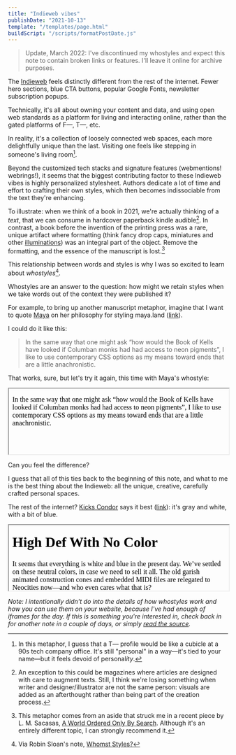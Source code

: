 ```yaml
---
title: "Indieweb vibes"
publishDate: "2021-10-13"
template: "/templates/page.html"
buildScript: "/scripts/formatPostDate.js"
---
```


> Update, March 2022: I've discontinued my whostyles and expect this note to contain broken links or features. I'll leave it online for archive purposes.

The [Indieweb](https://indieweb.org/) feels distinctly different from the rest of the internet. Fewer hero sections, blue CTA buttons, popular Google Fonts, newsletter subscription popups.

Technically, it's all about owning your content and data, and using open web standards as a platform for living and interacting online, rather than the gated platforms of F—, T—, etc.

In reality, it's a collection of loosely connected web spaces, each more delightfully unique than the last. Visiting one feels like stepping in someone's living room[^1].

Beyond the customized tech stacks and signature features (webmentions! webrings!), it seems that the biggest contributing factor to these Indieweb vibes is highly personalized stylesheet. Authors dedicate a lot of time and effort to crafting their own styles, which then becomes indissociable from the text they're enhancing.

To illustrate: when we think of a book in 2021, we're actually thinking of a _text_, that we can consume in hardcover paperback kindle audible[^2]. In contrast, a book before the invention of the printing press was a rare, unique artifact where formatting (think fancy drop caps, miniatures and other [illuminations](https://en.wikipedia.org/wiki/Illuminated_manuscript)) was an integral part of the object. Remove the formatting, and the essence of the manuscript is lost.[^3]

This relationship between words and styles is why I was so excited to learn about _whostyles_[^4].

Whostyles are an answer to the question: how might we retain styles when we take words out of the context they were published it?

For example, to bring up another manuscript metaphor, imagine that I want to quote [Maya](https://maya.land) on her philosophy for styling maya.land ([link](https://maya.land/technicalities/)).

I could do it like this:

> In the same way that one might ask “how would the Book of Kells have looked if Columban monks had had access to neon pigments”, I like to use contemporary CSS options as my means toward ends that are a little anachronistic.

That works, sure, but let's try it again, this time with Maya's whostyle:

<iframe
  width="100%"
  srcdoc="
  <html style='background-color:var(--bg);'>
    <head>
      <link rel='stylesheet' href='https://robinmetral.com/palette.css' />
      <link rel='stylesheet' href='https://maya.land/assets/whostyle.css' />
    </head>
    <body class='whostyle'>
      <p>In the same way that one might ask “how would the Book of Kells have looked if Columban monks had had access to neon pigments”, I like to use contemporary CSS options as my means toward ends that are a little anachronistic.</p>
    </body>
  </html>
  "
  onload="this.style.height=(Math.max(this.contentWindow.document.body.scrollHeight, this.contentWindow.document.documentElement.scrollHeight,this.contentWindow.document.body.offsetHeight, this.contentWindow.document.documentElement.offsetHeight,this.contentWindow.document.body.clientHeight, this.contentWindow.document.documentElement.clientHeight))+'px';"
></iframe>

Can you feel the difference?

I guess that all of this ties back to the beginning of this note, and what to me is the best thing about the Indieweb: all the unique, creative, carefully crafted personal spaces.

The rest of the internet? [Kicks Condor](https://www.kickscondor.com/) says it best ([link](https://www.kickscondor.com/things-we-left-in-the-old-web/)): it's gray and white, with a bit of blue.

<iframe
  width="100%"
  srcdoc="
  <html style='background-color:var(--bg);'>
    <head>
      <link rel='stylesheet' href='https://robinmetral.com/palette.css' />
      <link rel='stylesheet' href='https://www.kickscondor.com/css/whostyle.css' />
    </head>
    <body class='whostyle'>
      <h1>High Def With No Color</h1>
      <p>It seems that everything is white and blue in the present day. We’ve settled on these neutral colors, in case we need to sell it all. The old garish animated construction cones and embedded MIDI files are relegated to Neocities now—and who even cares what that is?</p>
      <p>When we post, we post a few words. A picture and a few words. Some gray words on white. With a little blue.</p>
    </body>
  </html>
  "
  onload="this.style.height=(Math.max(this.contentWindow.document.body.scrollHeight, this.contentWindow.document.documentElement.scrollHeight,this.contentWindow.document.body.offsetHeight, this.contentWindow.document.documentElement.offsetHeight,this.contentWindow.document.body.clientHeight, this.contentWindow.document.documentElement.clientHeight))+'px';"
></iframe>

_Note: I intentionally didn't do into the details of how whostyles work and how you can use them on your website, because I've had enough of iframes for the day. If this is something you're interested in, check back in for another note in a couple of days, or simply [read the source](https://github.com/robinmetral/website)._

[^1]: In this metaphor, I guess that a T— profile would be like a cubicle at a 90s tech company office. It's still "personal" in a way—it's tied to your name—but it feels devoid of personal*ity*.
[^2]: An exception to this could be magazines where articles are designed with care to augment texts. Still, I think we're losing something when writer and designer/illustrator are not the same person: visuals are added as an afterthought rather than being part of the creation process.
[^3]: This metaphor comes from an aside that struck me in a recent piece by L. M. Sacasas, [A World Ordered Only By Search](https://theconvivialsociety.substack.com/p/a-world-ordered-only-by-search). Although it's an entirely different topic, I can strongly recommend it.
[^4]: Via Robin Sloan's note, [Whomst Styles?](https://www.robinsloan.com/notes/whomst-styles/)
